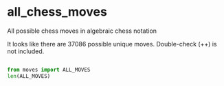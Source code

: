 # all_chess_moves
All possible chess moves in algebraic chess notation

It looks like there are 37086 possible unique moves. Double-check (++) is not included.

```python 

from moves import ALL_MOVES
len(ALL_MOVES)
```

